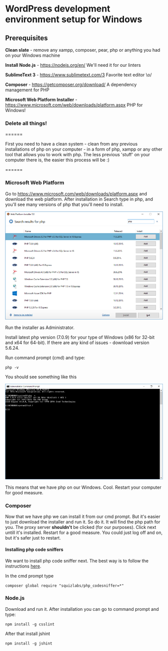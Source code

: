 # WordPress development environment setup for Windows

## Prerequisites

**Clean slate** - remove any xampp, composer, pear, php or anything you had on your Windows machine

**Install Node.js** - https://nodejs.org/en/
We'll need it for our linters

**SublimeText 3** - https://www.sublimetext.com/3
Favorite text editor \o/

**Composer** - https://getcomposer.org/download/
A dependency management for PHP

**Microsoft Web Platform Installer** - https://www.microsoft.com/web/downloads/platform.aspx
PHP for Windows!

### Delete all things!
======

First you need to have a clean system - clean from any previous installations of php on your computer - in a form of php, xampp or any other tool that allows you to
work with php. The less previous 'stuff' on your computer there is, the easier this process will be :)

======

### Microsoft Web Platform

Go to https://www.microsoft.com/web/downloads/platform.aspx and download the web platform. After installation in Search type in php, and you'll see many versions of php that you'll need to install.

![web platform installer](https://github.com/dingo-d/WordPress-development-environment-setup-for-Windows/blob/master/images/MSWebPlatform.jpg)

Run the installer as Administrator.

Install latest php version (7.0.9) for your type of Windows (x86 for 32-bit and x64 for 64-bit). If there are any kind of issues - download version 5.6.24.

Run command prompt (cmd) and type:

```
php -v
```

You should see something like this

![php inside your command prompt](https://github.com/dingo-d/WordPress-development-environment-setup-for-Windows/blob/master/images/cmd_php.jpg)

This means that we have php on our Windows. Cool. Restart your computer for good measure.

### Composer

Now that we have php we can install it from our cmd prompt. But it's easier to just download the installer and run it. So do it. It will find the php path for you. The proxy server **shouldn't** be clicked (for our purposes). Click next untill it's installed.
Restart for a good measure. You could just log off and on, but it's safer just to restart.

#### Installing php code sniffers

We want to install php code sniffer next. The best way is to follow the instructions [here](https://github.com/squizlabs/PHP_CodeSniffer).

In the cmd prompt type

```
composer global require "squizlabs/php_codesniffer=*"
```

### Node.js

Download and run it. After installation you can go to command prompt and type:

```
npm install -g csslint
```

After that install jshint

```
npm install -g jshint
```

